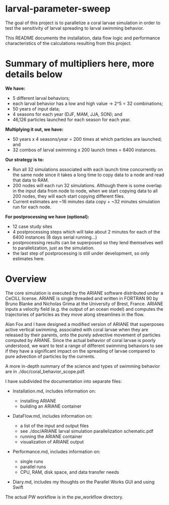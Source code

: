 # larval-parameter-sweep

The goal of this project is to parallelize
a coral larvae simulation in order to test
the sensitivity of larval spreading
to larval swimming behavior.

This README documents the installation,
data flow logic and performance
characteristics of the calculations
resulting from this project.

# Summary of multipliers here, more details below

**We have:**
+ 5 different larval behaviors;
+ each larval behavior has a low and high value -> 2^5 = 32 combinations;
+ 50 years of input data;
+ 4 seasons for each year (DJF, MAM, JJA, SON); and
+ 46,126 particles launched for each season for each year.

**Multiplying it out, we have:**
+ 50 years x 4 seasons/year = 200 times at which particles are launched; and
+ 32 combos of larval swimming x 200 launch times = 6400 instances.

**Our strategy is to:**
+ Run all 32 simulations associated with each launch time concurrently on the same node since it takes a long time to copy data to a node and read that data to RAM.
+ 200 nodes will each run 32 simulations.  Although there is some overlap in the input data from node to node, when we start copying data to all 200 nodes, they will each start copying different files.
+ Current estimates are ~16 minutes data copy + ~32 minutes simulation run for each node.

**For postprocessing we have (optional):**
+ 12 case study sites
+ 4 postprocessing steps which will take about 2 minutes for each of the 6400 instances (8 days serial running...)
+ postprocessing results can be superposed so they lend themselves well to parallelization, just as the simulation.
+ the last step of postprocessing is still under development, so only estimates here.

# Overview

The core simulation is executed by the
ARIANE software distributed under a
CeCILL license.  ARIANE is single
threaded and written in FORTRAN 90
by Bruno Blanke and Nicholas Grima
at the University of Brest, France.
ARIANE inputs a velocity field (e.g.
the output of an ocean model) and
computes the trajectories of particles
as they move along streamlines in
the flow.

Alan Fox and I have designed a modified
version of ARIANE that superposes active
vertical swimming, associated with coral
larvae when they are released by their
parents, onto the purely advective movement
of particles computed by ARIANE.  Since
the actual behavior of coral larvae is
poorly understood, we want to test a
range of different swimming behaviors
to see if they have a significant impact
on the spreading of larvae compared to
pure advection of particles by the currents.

A more in-depth summary of the science
and types of swimming behavior are in
./doc/coral_behavior_scope.pdf.

I have subdivided the documentation into
separate files:

+ Installation.md, includes information on:
    - installing ARIANE
    - building an ARIANE container

+ DataFlow.md, includes information on:
    - a list of the input and output files
    - see ./doc/ARIANE larval simulation parallelization schematic.pdf
    - running the ARIANE container
    - visualization of ARIANE output
    
+ Performance.md, includes information on:
    - single runs
    - parallel runs
    - CPU, RAM, disk space, and data transfer needs

+ Diary.md, includes my thoughts on the Parallel Works GUI and using Swift

The actual PW workflow is in the pw_workflow directory.